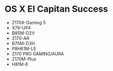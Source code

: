 # OS X El Capitan Success
- Z170X-Gaming 5
- X79-UP4
- B85M-D2V
- Z170-AR
- B75M-D3H
- P8H61M-LE
- Z170 PRO GAMING/AURA
- Z170M-Plus
- H81M-E